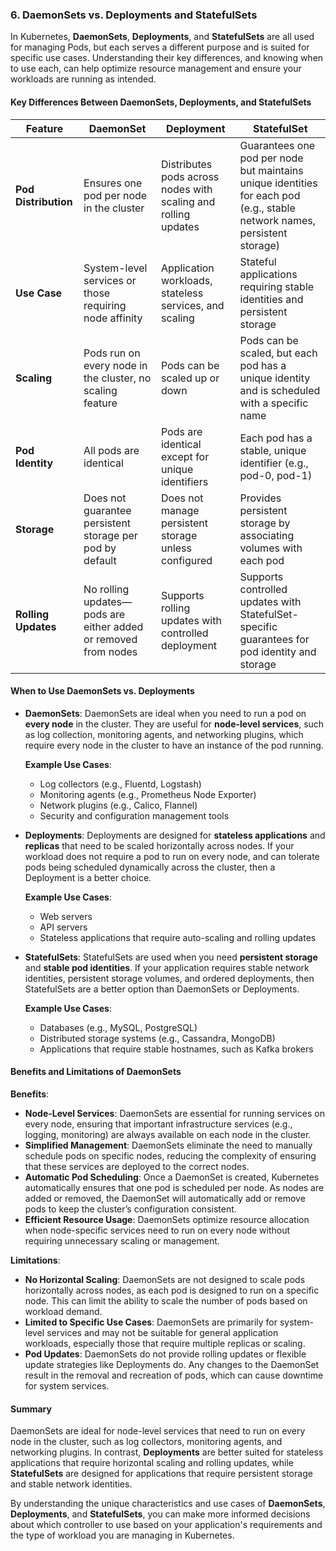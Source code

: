 ### **6. DaemonSets vs. Deployments and StatefulSets**

In Kubernetes, **DaemonSets**, **Deployments**, and **StatefulSets** are all used for managing Pods, but each serves a different purpose and is suited for specific use cases. Understanding their key differences, and knowing when to use each, can help optimize resource management and ensure your workloads are running as intended.

#### **Key Differences Between DaemonSets, Deployments, and StatefulSets**

| **Feature**            | **DaemonSet**                                             | **Deployment**                                              | **StatefulSet**                                            |
|------------------------|-----------------------------------------------------------|-------------------------------------------------------------|-----------------------------------------------------------|
| **Pod Distribution**    | Ensures one pod per node in the cluster                   | Distributes pods across nodes with scaling and rolling updates | Guarantees one pod per node but maintains unique identities for each pod (e.g., stable network names, persistent storage) |
| **Use Case**            | System-level services or those requiring node affinity   | Application workloads, stateless services, and scaling      | Stateful applications requiring stable identities and persistent storage |
| **Scaling**             | Pods run on every node in the cluster, no scaling feature | Pods can be scaled up or down                               | Pods can be scaled, but each pod has a unique identity and is scheduled with a specific name |
| **Pod Identity**        | All pods are identical                                    | Pods are identical except for unique identifiers            | Each pod has a stable, unique identifier (e.g., pod-0, pod-1) |
| **Storage**             | Does not guarantee persistent storage per pod by default  | Does not manage persistent storage unless configured        | Provides persistent storage by associating volumes with each pod |
| **Rolling Updates**     | No rolling updates—pods are either added or removed from nodes | Supports rolling updates with controlled deployment         | Supports controlled updates with StatefulSet-specific guarantees for pod identity and storage |

#### **When to Use DaemonSets vs. Deployments**

- **DaemonSets**: DaemonSets are ideal when you need to run a pod on **every node** in the cluster. They are useful for **node-level services**, such as log collection, monitoring agents, and networking plugins, which require every node in the cluster to have an instance of the pod running.

  **Example Use Cases**:
  - Log collectors (e.g., Fluentd, Logstash)
  - Monitoring agents (e.g., Prometheus Node Exporter)
  - Network plugins (e.g., Calico, Flannel)
  - Security and configuration management tools

- **Deployments**: Deployments are designed for **stateless applications** and **replicas** that need to be scaled horizontally across nodes. If your workload does not require a pod to run on every node, and can tolerate pods being scheduled dynamically across the cluster, then a Deployment is a better choice.

  **Example Use Cases**:
  - Web servers
  - API servers
  - Stateless applications that require auto-scaling and rolling updates

- **StatefulSets**: StatefulSets are used when you need **persistent storage** and **stable pod identities**. If your application requires stable network identities, persistent storage volumes, and ordered deployments, then StatefulSets are a better option than DaemonSets or Deployments.

  **Example Use Cases**:
  - Databases (e.g., MySQL, PostgreSQL)
  - Distributed storage systems (e.g., Cassandra, MongoDB)
  - Applications that require stable hostnames, such as Kafka brokers

#### **Benefits and Limitations of DaemonSets**

**Benefits**:
- **Node-Level Services**: DaemonSets are essential for running services on every node, ensuring that important infrastructure services (e.g., logging, monitoring) are always available on each node in the cluster.
- **Simplified Management**: DaemonSets eliminate the need to manually schedule pods on specific nodes, reducing the complexity of ensuring that these services are deployed to the correct nodes.
- **Automatic Pod Scheduling**: Once a DaemonSet is created, Kubernetes automatically ensures that one pod is scheduled per node. As nodes are added or removed, the DaemonSet will automatically add or remove pods to keep the cluster’s configuration consistent.
- **Efficient Resource Usage**: DaemonSets optimize resource allocation when node-specific services need to run on every node without requiring unnecessary scaling or management.

**Limitations**:
- **No Horizontal Scaling**: DaemonSets are not designed to scale pods horizontally across nodes, as each pod is designed to run on a specific node. This can limit the ability to scale the number of pods based on workload demand.
- **Limited to Specific Use Cases**: DaemonSets are primarily for system-level services and may not be suitable for general application workloads, especially those that require multiple replicas or scaling.
- **Pod Updates**: DaemonSets do not provide rolling updates or flexible update strategies like Deployments do. Any changes to the DaemonSet result in the removal and recreation of pods, which can cause downtime for system services.

#### **Summary**
DaemonSets are ideal for node-level services that need to run on every node in the cluster, such as log collectors, monitoring agents, and networking plugins. In contrast, **Deployments** are better suited for stateless applications that require horizontal scaling and rolling updates, while **StatefulSets** are designed for applications that require persistent storage and stable network identities.

By understanding the unique characteristics and use cases of **DaemonSets**, **Deployments**, and **StatefulSets**, you can make more informed decisions about which controller to use based on your application's requirements and the type of workload you are managing in Kubernetes.